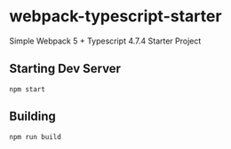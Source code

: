 # webpack-typescript-starter

Simple Webpack 5 + Typescript 4.7.4 Starter Project

## Starting Dev Server
`npm start`

## Building 
`npm run build`
